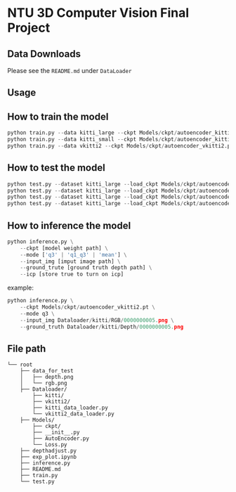 # NTU 3D Computer Vision Final Project


## Data Downloads
Please see the `README.md` under `DataLoader`


## Usage

## How to train the model

```python
python train.py --data kitti_large --ckpt Models/ckpt/autoencoder_kitti_large.pt
python train.py --data kitti_small --ckpt Models/ckpt/autoencoder_kitti_small.pt
python train.py --data vkitti2 --ckpt Models/ckpt/autoencoder_vkitti2.pt
```

## How to test the model

```python
python test.py --dataset kitti_large --load_ckpt Models/ckpt/autoencoder_vkitti2.pt
python test.py --dataset kitti_large --load_ckpt Models/ckpt/autoencoder_kitti_large.pt
python test.py --dataset kitti_large --load_ckpt Models/ckpt/autoencoder_kitti_small.pt
python test.py --dataset kitti_large --load_ckpt Models/ckpt/autoencoder_kitti_tune.pt
```
## How to inference the model
```python
python inference.py \
    --ckpt [model weight path] \
    --mode ['q3' | 'q1_q3' | 'mean'] \
    --input_img [imput image path] \
    --ground_trute [ground truth depth path] \
    --icp [store true to turn on icp]
```
example:

```python
python inference.py \
    --ckpt Models/ckpt/autoencoder_vkitti2.pt \
    --mode q3 \
    --input_img Dataloader/kitti/RGB/0000000005.png \
    --ground_truth Dataloader/kitti/Depth/0000000005.png
```
## File path

```
└── root
    ├── data_for_test
    │   ├── depth.png
    │   └── rgb.png
    ├── Dataloader/
        ├── kitti/
        ├── vkitti2/
        ├── kitti_data_loader.py
        └── vkitti2_data_loader.py
    ├── Models/
        ├── ckpt/
        ├── __init__.py
        ├── AutoEncoder.py
        └── Loss.py
    ├── depthadjust.py
    ├── exp_plot.ipynb
    ├── inference.py
    ├── README.md
    ├── train.py
    └── test.py
    
```